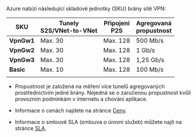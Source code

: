Azure nabízí následující skladové jednotky (SKU) brány sítě VPN:

|**SKU**   | **Tunely<br> S2S/VNet-to-VNet** | **Připojení<br>P2S** | **Agregovaná<br>propustnost** |
|---       | ---                             | ---                    | ---                         |
|**VpnGw1**| Max. 30                         | Max. 128               | 500 Mb/s                    |
|**VpnGw2**| Max. 30                         | Max. 128               | 1 Gb/s                      |
|**VpnGw3**| Max. 30                         | Max. 128               | 1,25 Gb/s                   |
|**Basic** | Max. 10                         | Max. 128               | 100 Mb/s                    | 
|          |                                 |                        |                             | 

- Propustnost je založená na měření více tunelů agregovaných prostřednictvím jedné brány. Nejedná se o zaručenou propustnost kvůli provozním podmínkám v internetu a chování aplikace.

- Informace o cenách najdete na stránce [Ceny](https://azure.microsoft.com/pricing/details/vpn-gateway).

- Informace o smlouvě SLA (smlouva o úrovni služeb) můžete najít na stránce [SLA](https://azure.microsoft.com/en-us/support/legal/sla/vpn-gateway/).